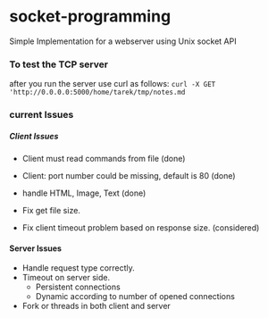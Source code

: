 # socket-programming
Simple Implementation for a webserver using Unix socket API

### To test the TCP server
after you run the server use curl as follows:
``curl -X GET 'http://0.0.0.0:5000/home/tarek/tmp/notes.md``

### current Issues
##### Client Issues
- Client must read commands from file (done)
- Client: port number could be missing, default is 80 (done)
- handle HTML, Image, Text (done)
- Fix get file size.

- Fix client timeout problem based on response size. (considered)
#### Server Issues
- Handle request type correctly.
- Timeout on server side.
    * Persistent connections
    * Dynamic according to number of opened connections
- Fork or threads in both client and server
